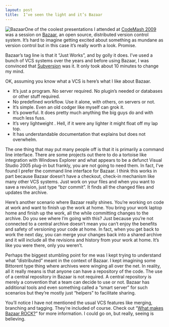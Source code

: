 ```yaml
---
layout: post
title:  I’ve seen the light and it’s Bazaar
---
```

![Bazaar](http://bazaar-vcs.org/htdocs/bazaarNew/css/logo.png)One of the coolest presentations I attended at [CodeMash 2009](http://codemash.org/) was a session on [Bazaar](http://bazaar-vcs.org/), an open source, distributed version control system. It’s hard to imagine getting excited about something as mundane as version control but in this case it’s really worth a look. Promise.

Bazaar’s tag line is that it “Just Works”, and by golly it does. I’ve used a bunch of VCS systems over the years and before using Bazaar, I was convinced that [Subversion](http://subversion.tigris.org/) was it. It only took about 10 minutes to change my mind.

OK, assuming you know what a VCS is here’s what I like about Bazaar.

  * It’s just a program. No server required. No plugin’s needed or databases or other stuff required. 
  * No predefined workflow. Use it alone, with others, on servers or not. 
  * It’s simple. Even an old codger like myself can grok it. 
  * It’s powerful. It does pretty much anything the big guys do and with much less fuss. 
  * It’s very lightweight . Hell, if it were any lighter it might float off my lap top. 
  * It has understandable documentation that explains but does not overwhelm. 

The one thing that may put many people off is that it is primarily a command line interface. There are some projects out there to do a tortoise like integration with Windows Explorer and what appears to be a defunct Visual Studio 2005 plug-in but frankly, you are not going to need them. In fact, I’ve found I prefer the command line interface for Bazaar. I think this works in part because Bazaar doesn’t have a checkout, check-in mechanism like many other VCS systems. Just work on your files and when you want to save a revision, just type “bzr commit”. It finds all the changed files and updates the archive.

Here’s another scenario where Bazaar really shines. You’re working on code at work and want to finish up the work at home. You bring your work laptop home and finish up the work, all the while committing changes to the archive. Do you see where I’m going with this? Just because you’re not connected to a central archive doesn’t mean you can’t enjoy the benefits and safety of versioning your code at home. In fact, when you get back to work the next day, you can merge your changes back into a shared archive and it will include all the revisions and history from your work at home. It’s like you were there, only you weren’t.

Perhaps the biggest stumbling point for me was I kept trying to understand what “distributed” meant in the context of Bazaar. I kept imagining some Bittorent type thing where archives were winging all over the net. In reality, all it really means is that anyone can have a repository of the code. The use of a central repository in Bazaar is not required. A central repository is merely a convention that a team can decide to use or not. Bazaar has additional tools and even something called a “smart server” for such scenarios but they’re mostly just “helpers” to facilitate sharing.

You’ll notice I have not mentioned the usual VCS features like merging, branching and tagging. They’re included of course. Check out “[What makes Bazaar ROCK?](http://bazaar-vcs.org/BzrFeatures)” for more information. I could go on, but really, seeing is believing.
